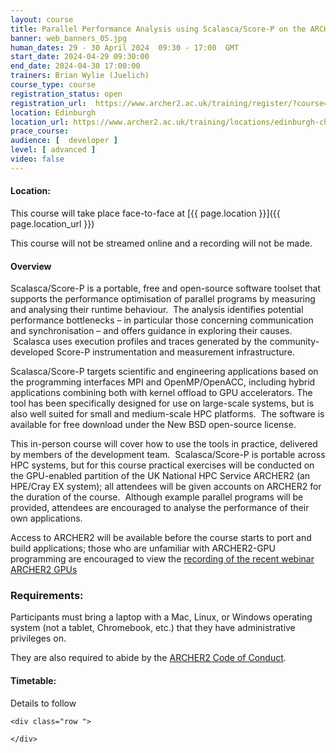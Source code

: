 ```yaml
---
layout: course
title: Parallel Performance Analysis using Scalasca/Score-P on the ARCHER2 AMD GPUs
banner: web_banners_05.jpg 
human_dates: 29 - 30 April 2024  09:30 - 17:00  GMT
start_date: 2024-04-29 09:30:00
end_date: 2024-04-30 17:00:00
trainers: Brian Wylie (Juelich)
course_type: course
registration_status: open
registration_url:  https://www.archer2.ac.uk/training/register/?course=240429-scalasca-gpu
location: Edinburgh
location_url: https://www.archer2.ac.uk/training/locations/edinburgh-charteris-land
prace_course: 
audience: [  developer ]
level: [ advanced ]
video: false
---
```


#### Location:

This course will take place face-to-face at  [{{ page.location }}]({{ page.location_url }})

This course will not be streamed online and a recording will not be made.

#### Overview

Scalasca/Score-P is a portable, free and open-source software toolset
that supports the performance optimisation of parallel programs by
measuring and analysing their runtime behaviour.  The analysis
identifies potential performance bottlenecks – in particular those
concerning communication and synchronisation – and offers guidance in
exploring their causes.  Scalasca uses execution profiles and traces
generated by the community-developed Score-P instrumentation and
measurement infrastructure.

Scalasca/Score-P targets scientific and engineering applications based
on the programming interfaces MPI and OpenMP/OpenACC, including hybrid
applications combining both with kernel offload to GPU accelerators.
The tool has been specifically designed for use on large-scale systems,
but is also well suited for small and medium-scale HPC platforms.  The
software is available for free download under the New BSD open-source
license.

This in-person course will cover how to use the tools in practice,
delivered by members of the development team.  Scalasca/Score-P is
portable across HPC systems, but for this course practical exercises
will be conducted on the GPU-enabled partition of the UK National HPC
Service ARCHER2 (an HPE/Cray EX system); all attendees will be given
accounts on ARCHER2 for the duration of the course.  Although example
parallel programs will be provided, attendees are encouraged to analyse
the performance of their own applications.  

Access to ARCHER2 will be
available before the course starts to port and build applications; those
who are unfamiliar with ARCHER2-GPU programming are encouraged to view the [recording of the recent webinar ARCHER2 GPUs](https://www.archer2.ac.uk/training/courses/240131-archer2-gpus-vt/)



### Requirements:

Participants must bring a laptop with a Mac, Linux, or Windows operating system (not a tablet, Chromebook, etc.) that they have administrative privileges on.

They are also required to abide by the [ARCHER2  Code of Conduct](../../../about/policies/code-of-conduct.html). 


#### Timetable:

Details to follow

<section id="service">

<!-- 

<h2><a name="materials">Course materials</a></h2>
 -->


    <div class="row ">	

<!-- 		
      <div class="col-xs-6 col-sm-4">
        <a class="ar2_linkbox ar2_linkbox-green" 
          href="   ">
          <strong>Course materials</strong>         
        </a>
      </div>
 -->

<!--  
      <div class="col-xs-6 col-sm-4">
        <a class="ar2_linkbox ar2_linkbox-teal" 
          href="https://pad.archer2.ac.uk/p/NNNNNN-xxxxxxx">
          <strong>Course Chat</strong>       
        </a>
      </div>
		
 -->
 	</div>
		
		
					


<!-- 		
<h2><a name="videos">Videos</a></h2>

<h3>Session 1</h3>

<div>
	<iframe title="Video" width="560" height="315" src="https://www.youtube.com/embed/xxxxxxxxxxx" frameborder="0" allow="accelerometer; autoplay; encrypted-media; gyroscope; picture-in-picture" allowfullscreen></iframe>
</div>

 -->





<!-- 
<h2><a name="feedback">Feedback</a></h2>


    <div class="row ">	

      <div class="col-xs-6 col-sm-4">
        <a class="ar2_linkbox ar2_linkbox-teal" 

           href="../../feedback/?course=XXXX" 

		>
          <strong>Feedback</strong><br/>
          Please let us know what was great about this course and anything we can improve
        </a>
      </div>
    </div>
		
 -->		

 
</section>


